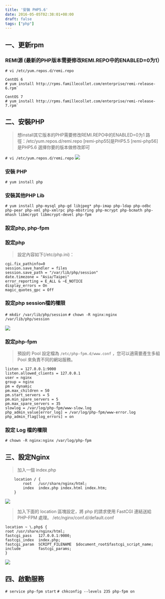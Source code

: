 ```yaml
---
title: '安裝 PHP5.6'
date: 2016-05-05T02:38:01+08:00
draft: false
tags: ["php"]
---
```

## 一、更新rpm

### REMI源 (最新的PHP版本需要修改REMI.REPO中的ENABLED=0为1）
`# vi /etc/yum.repos.d/remi.repo`

```
CentOS 6
# yum install http://rpms.famillecollet.com/enterprise/remi-release-6.rpm`

CentOS 7
# yum install http://rpms.famillecollet.com/enterprise/remi-release-7.rpm`
```

## 二、安裝PHP
>想install其它版本的PHP需要修改REMI.REPO中的ENABLED=0为1
>路徑：/etc/yum.repos.d/remi.repo
>[remi-php55]是PHP5.5
>[remi-php56]是PHP5.6
>選擇你要的版本做修改即可

`# vi /etc/yum.repos.d/remi.repo`
![](https://fblog.ooopiz.com/images/201508/002.png)

### 安裝 PHP

`# yum install php`

### 安裝其他PHP Lib

`# yum install php-mysql php-gd libjpeg* php-imap php-ldap php-odbc php-pear php-xml php-xmlrpc php-mbstring php-mcrypt php-bcmath php-mhash libmcrypt libmcrypt-devel php-fpm`

### 設定php, php-fpm

### 設定php 
>設定內容如下(/etc/php.ini)：

```
cgi.fix_pathinfo=0
session.save_handler = files
session.save_path = "/var/lib/php/session"
date.timezone = "Asia/Taipei"
error_reporting = E_ALL & ~E_NOTICE
display_errors = On
magic_quotes_gpc = Off
```

### 設定php session檔的權限
`# mkdir /var/lib/php/session`
`# chown -R nginx:nginx /var/lib/php/session`

![](https://fblog.ooopiz.com/images/201508/003.png)

### 設定php-fpm
>預設的 Pool 設定檔為 `/etc/php-fpm.d/www.conf` ，您可以適需要產生多組 Pool 來負責不同的網站服務。

```
listen = 127.0.0.1:9000
listen.allowed_clients = 127.0.0.1
user = nginx
group = nginx
pm = dynamic
pm.max_children = 50
pm.start_servers = 5
pm.min_spare_servers = 5
pm.max_spare_servers = 35
slowlog = /var/log/php-fpm/www-slow.log
php_admin_value[error_log] = /var/log/php-fpm/www-error.log
php_admin_flag[log_errors] = on
```

### 設定 Log 檔的權限
`# chown -R nginx:nginx /var/log/php-fpm`

## 三、設定Nginx
>加入一個 index.php

```
    location / {
        root   /usr/share/nginx/html;
        index  index.php index.html index.htm;
    }
```
![](https://fblog.ooopiz.com/images/201508/004.png)

>加入下面的 location 區塊設定，將 php 的請求使用 FastCGI 連結送給 PHP-FPM 處理。
>/etc/nginx/conf.d/default.conf

```
location ~ \.php$ {
root /usr/share/nginx/html;
fastcgi_pass   127.0.0.1:9000;
fastcgi_index  index.php;
fastcgi_param  SCRIPT_FILENAME  $document_root$fastcgi_script_name;
include        fastcgi_params;
}
```
![](https://fblog.ooopiz.com/images/201508/005.png)

## 四、啟動服務

`# service php-fpm start`
`# chkconfig --levels 235 php-fpm on`
